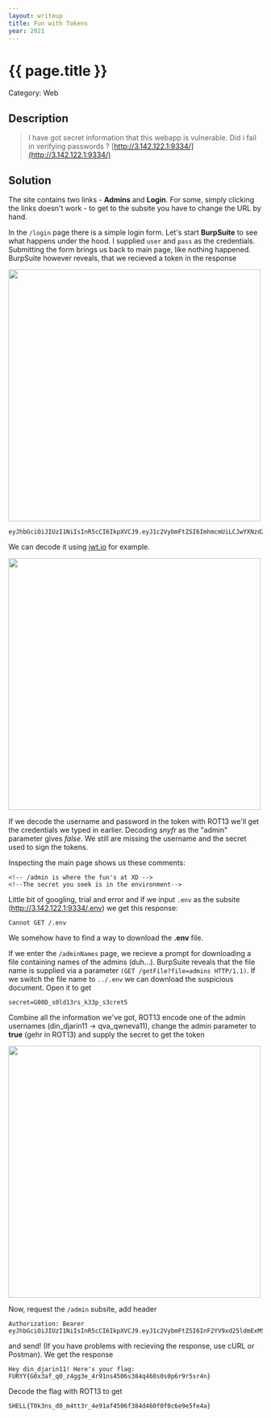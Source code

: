 ```yaml
---
layout: writeup
title: Fun with Tokens
year: 2021
---
```

# {{ page.title }}
Category: Web

## Description

> I have got secret information that this webapp is vulnerable. Did i fail in verifying passwords ?
[http://3.142.122.1:9334/](http://3.142.122.1:9334/)

## Solution

The site contains two links - **Admins** and **Login**. For some, simply clicking the links doesn't work - to get to the subsite you have to change the URL by hand. 

In the `/login` page there is a simple login form. Let's start **BurpSuite** to see what happens under the hood. I supplied `user` and `pass` as the credentials. Submitting the form brings us back to main page, like nothing happened. BurpSuite however reveals, that we recieved a token in the response

<img src="{{site.baseurl}}/assets/shell_burp.png" width="500vw">

```
eyJhbGciOiJIUzI1NiIsInR5cCI6IkpXVCJ9.eyJ1c2VybmFtZSI6ImhmcmUiLCJwYXNzd29yZCI6ImNuZmYiLCJhZG1pbiI6InNueWZyIiwiaWF0IjoxNjIzMDQ4NDY4fQ.Zzu_yPrjAIGVJyCCIwRYGWCTbQOg6spD98OVT9bxSik
```

We can decode it using [jwt.io](https://jwt.io) for example.

<img src="{{site.baseurl}}/assets/shelljwt1.png" width="500vw">

If we decode the username and password in the token with ROT13 we'll get the credentials we typed in earlier. Decoding *snyfr* as the "admin" parameter gives *false*. We still are missing the username and the secret used to sign the tokens. 

Inspecting the main page shows us these comments:

```
<!-- /admin is where the fun's at XD -->
<!--The secret you seek is in the environment-->
```

Little bit of googling, trial and error and if we input `.env` as the subsite (http://3.142.122.1:9334/.env) we get this response:

```
Cannot GET /.env
```

We somehow have to find a way to download the **.env** file.


If we enter the `/adminNames` page, we recieve a prompt for downloading a file containing names of the admins (duh...). BurpSuite reveals that the file name is supplied via a parameter `(GET /getFile?file=admins HTTP/1.1)`. If we switch the file name to `../.env` we can download the suspicious document. Open it to get

```
secret=G00D_s0ld13rs_k33p_s3cret5
```

Combine all the information we've got, ROT13 encode one of the admin usernames (din_djarin11 -> qva_qwneva11), change the admin parameter to **true** (gehr in ROT13) and supply the secret to get the token

<img src="{{site.baseurl}}/assets/shelljwt2.png" width="500vw">

Now, request the `/admin` subsite, add header

```
Authorization: Bearer eyJhbGciOiJIUzI1NiIsInR5cCI6IkpXVCJ9.eyJ1c2VybmFtZSI6InF2YV9xd25ldmExMSIsInBhc3N3b3JkIjoiY25mZiIsImFkbWluIjoiZ2VociIsImlhdCI6MTYyMzA0ODQ2OH0.wRp_JD6wk6bRxffubCPrDQMTcHxVFU8VWl4lcaBQ4i0
```

and send! (If you have problems with recieving the response, use cURL or Postman). We get the response

```
Hey din_djarin11! Here's your flag: FURYY{G0x3af_q0_z4gg3e_4r91ns4506s384q460s0s0p6r9r5sr4n}
```

Decode the flag with ROT13 to get

```
SHELL{T0k3ns_d0_m4tt3r_4e91af4506f384d460f0f0c6e9e5fe4a}
```